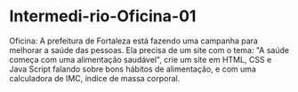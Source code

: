 # Intermedi-rio-Oficina-01
Oficina: A prefeitura de Fortaleza está fazendo uma campanha para melhorar a saúde das pessoas. Ela precisa de um site com o tema: "A saúde começa com uma alimentação saudável", crie um site em HTML, CSS e Java Script falando sobre bons hábitos de alimentação, e com uma calculadora de IMC, índice de massa corporal.
